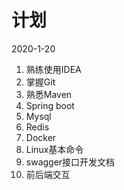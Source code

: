# 计划

2020-1-20

1. 熟练使用IDEA
2. 掌握Git
3. 熟悉Maven
4. Spring boot
5. Mysql
6. Redis
7. Docker
8. Linux基本命令
9. swagger接口开发文档
10. 前后端交互